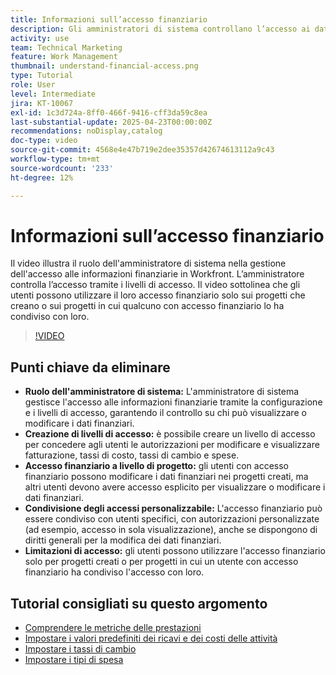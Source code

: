 ```yaml
---
title: Informazioni sull’accesso finanziario
description: Gli amministratori di sistema controllano l’accesso ai dati finanziari attraverso autorizzazioni personalizzabili, garantendo gestione sicura, supervisione a livello di progetto e opzioni di condivisione su misura per la visibilità finanziaria.
activity: use
team: Technical Marketing
feature: Work Management
thumbnail: understand-financial-access.png
type: Tutorial
role: User
level: Intermediate
jira: KT-10067
exl-id: 1c3d724a-8ff0-466f-9416-cff3da59c8ea
last-substantial-update: 2025-04-23T00:00:00Z
recommendations: noDisplay,catalog
doc-type: video
source-git-commit: 4568e4e47b719e2dee35357d42674613112a9c43
workflow-type: tm+mt
source-wordcount: '233'
ht-degree: 12%

---
```


# Informazioni sull’accesso finanziario

Il video illustra il ruolo dell&#39;amministratore di sistema nella gestione dell&#39;accesso alle informazioni finanziarie in Workfront. &#x200B; L’amministratore controlla l’accesso tramite i livelli di accesso.&#x200B;
Il video sottolinea che gli utenti possono utilizzare il loro accesso finanziario solo sui progetti che creano o sui progetti in cui qualcuno con accesso finanziario lo ha condiviso con loro.

>[!VIDEO](https://video.tv.adobe.com/v/3457731/?quality=12&learn=on&enablevpops)

## Punti chiave da eliminare

* **Ruolo dell&#39;amministratore di sistema:** L&#39;amministratore di sistema gestisce l&#39;accesso alle informazioni finanziarie tramite la configurazione e i livelli di accesso, garantendo il controllo su chi può visualizzare o modificare i dati finanziari. &#x200B;
* **Creazione di livelli di accesso:** è possibile creare un livello di accesso per concedere agli utenti le autorizzazioni per modificare e visualizzare fatturazione, tassi di costo, tassi di cambio e spese.
* **Accesso finanziario a livello di progetto:** gli utenti con accesso finanziario possono modificare i dati finanziari nei progetti creati, ma altri utenti devono avere accesso esplicito per visualizzare o modificare i dati finanziari.
* **Condivisione degli accessi personalizzabile:** L&#39;accesso finanziario può essere condiviso con utenti specifici, con autorizzazioni personalizzate (ad esempio, accesso in sola visualizzazione), anche se dispongono di diritti generali per la modifica dei dati finanziari.
* **Limitazioni di accesso:** gli utenti possono utilizzare l&#39;accesso finanziario solo per progetti creati o per progetti in cui un utente con accesso finanziario ha condiviso l&#39;accesso con loro.


## Tutorial consigliati su questo argomento

* [Comprendere le metriche delle prestazioni](/help/manage-work/project-finances/understand-performance-metrics.md)
* [Impostare i valori predefiniti dei ricavi e dei costi delle attività](/help/manage-work/project-finances/set-up-task-revenue-and-cost-defaults.md)
* [Impostare i tassi di cambio](/help/manage-work/project-finances/set-up-exchange-rates.md)
* [Impostare i tipi di spesa](/help/manage-work/project-finances/set-up-expense-types.md)
